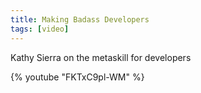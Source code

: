 ```yaml
---
title: Making Badass Developers
tags: [video]
---
```


Kathy Sierra on the metaskill for developers

{% youtube "FKTxC9pl-WM" %}
